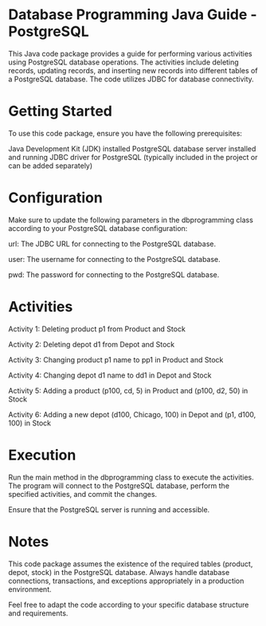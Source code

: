 # Database Programming Java Guide - PostgreSQL

This Java code package provides a guide for performing various activities using PostgreSQL database operations. The activities include deleting records, updating records, and inserting new records into different tables of a PostgreSQL database. The code utilizes JDBC for database connectivity.

# Getting Started

To use this code package, ensure you have the following prerequisites:

Java Development Kit (JDK) installed
PostgreSQL database server installed and running
JDBC driver for PostgreSQL (typically included in the project or can be added separately)

# Configuration

Make sure to update the following parameters in the dbprogramming class according to your PostgreSQL database configuration:

url: The JDBC URL for connecting to the PostgreSQL database.

user: The username for connecting to the PostgreSQL database.

pwd: The password for connecting to the PostgreSQL database.

# Activities
Activity 1: Deleting product p1 from Product and Stock

Activity 2: Deleting depot d1 from Depot and Stock

Activity 3: Changing product p1 name to pp1 in Product and Stock

Activity 4: Changing depot d1 name to dd1 in Depot and Stock

Activity 5: Adding a product (p100, cd, 5) in Product and (p100, d2, 50) in Stock

Activity 6: Adding a new depot (d100, Chicago, 100) in Depot and (p1, d100, 100) in Stock

# Execution
Run the main method in the dbprogramming class to execute the activities. The program will connect to the PostgreSQL database, perform the specified activities, and commit the changes.

Ensure that the PostgreSQL server is running and accessible.

# Notes
This code package assumes the existence of the required tables (product, depot, stock) in the PostgreSQL database.
Always handle database connections, transactions, and exceptions appropriately in a production environment.

Feel free to adapt the code according to your specific database structure and requirements.



